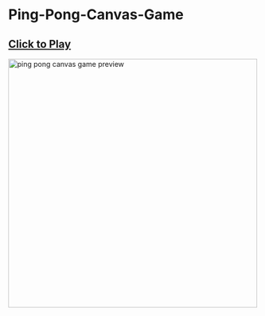 # Ping-Pong-Canvas-Game
## <a href="https://ping-pong-canvas-game-made-by-me-lol.netlify.app"> Click to Play </a>
<img width="500vw" src="https://cdn.discordapp.com/attachments/969325748517232711/1068758724744855583/image.png" alt="ping pong canvas game preview">
